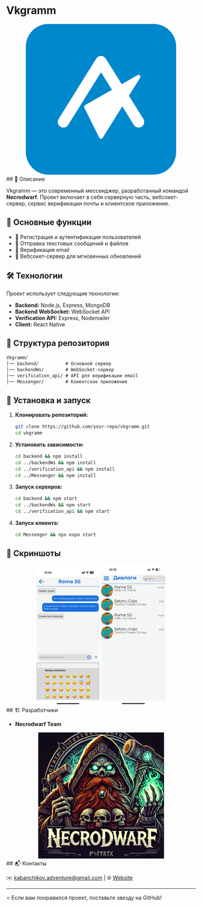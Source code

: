 # Vkgramm

<div id="header" align="center">
   <img title="" src="ТЗ/IconApp.svg" alt="Vkgramm Logo" data-align="center">
</div>
##  📌 Описание

Vkgramm — это современный мессенджер, разработанный командой **Necrodwarf**. Проект включает в себя серверную часть, вебсокет-сервер, сервис верификации почты и клиентское приложение.

## 🚀 Основные функции

- 🔹 Регистрация и аутентификация пользователей
- 🔹 Отправка текстовых сообщений и файлов
- 🔹 Верификация email
- 🔹 Вебсокет-сервер для мгновенных обновлений

## 🛠️ Технологии

Проект использует следующие технологии:

- **Backend:** Node.js, Express, MongoDB
- **Backend WebSocket:** WebSocket API
- **Verification API:** Express, Nodemailer
- **Client:** React Native

## 📂 Структура репозитория

```
Vkgramm/
│── backend/          # Основной сервер
│── backendWs/        # WebSocket-сервер
│── verification_api/ # API для верификации email
│── Messenger/        # Клиентское приложение
```

## 🔧 Установка и запуск

1. **Клонировать репозиторий:**
   
   ```sh
   git clone https://github.com/your-repo/vkgramm.git
   cd vkgramm
   ```

2. **Установить зависимости:**
   
   ```sh
   cd backend && npm install
   cd ../backendWs && npm install
   cd ../verification_api && npm install
   cd ../Messenger && npm install
   ```

3. **Запуск серверов:**
   
   ```sh
   cd backend && npm start
   cd ../backendWs && npm start
   cd ../verification_api && npm start
   ```

4. **Запуск клиента:**
   
   ```sh
   cd Messenger && npx expo start
   ```

## 📸 Скриншоты
<div id="header" align="center">
<img title="" src="ТЗ/1.jpg" alt="Главный экран" data-align="center" width="168">

<img title="" src="ТЗ/3.jpg" alt="3.jpg" width="172" data-align="center">
</div>
##  🏗️ Разработчики

- **Necrodwarf Team**
  
<div id="header" align="center">
  <img title="" src="ТЗ/logo.png" alt="logo.png" width="335" data-align="center">
</div>
##  📬 Контакты

✉️ [kabanchikov.adventure@gmail.com](mailto:kabanchikov.adventure@gmail.com) | 🌐 [Website](https://your-website.com/)

---

⭐ Если вам понравился проект, поставьте звезду на GitHub!
